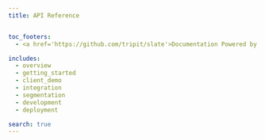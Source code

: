 ```yaml
---
title: API Reference


toc_footers:
  - <a href='https://github.com/tripit/slate'>Documentation Powered by Slate</a>

includes:
  - overview
  - getting_started
  - client_demo
  - integration
  - segmentation
  - development
  - deployment

search: true
---
```


